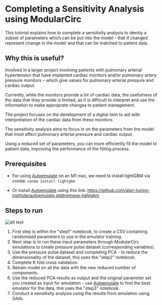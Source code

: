 # Completing a Sensitivity Analysis using ModularCirc
This tutorial explains how to complete a sensitivity analysis to identiy a subset of parameters which can be put into the model - that if changed represent change in the model and that can be matched to patient data.

## Why this is useful?
Involved in a larger project involving patients with pulmonary arterial hypertension that have implanted cardiac monitors and/or pulmonary artery pressure monitors – which give values for pulmonary arterial pressure and cardiac output.

Currently, while the monitors provide a lot of cardiac data, the usefulness of the data that they provide is limited, as it is difficult to interpret and use the information to make approprate changes to patient management.

The project focuses on the development of a digital twin to aid with interpretation of the cardiac data from these monitors.

The sensitivity analysis aims to focus in on the parameters from the model that most affect pulmonary arterial pressure and cardiac output.

Using a reduced set of parameters, you can more efficiently fit the model to patient data, improving the performance of the fitting process.


 ## Prerequisites
 * For using [Autoemulate](https://github.com/alan-turing-institute/autoemulate) on an M1 mac, we need to install lightGBM via conda: `conda install lightgbm`

 * Or install [Autoemulate](https://github.com/alan-turing-institute/autoemulate) using this link: https://github.com/alan-turing-institute/autoemulate.git@remove-lightgbm

## Steps to run

![alt text](image-1.png)

 1) First step is within the "step1" notebook, to create a CSV containing randomised parameters to use in the emulator training.
 2) Next step is to run these input parameters through ModularCirc simulations to create pressure pulse dataset (corresponding variables).
 3) Use the pressure pulse dataset and completing PCA - to reduce the dimensionality of the dataset, this uses the "step2" notebook.
 4) Complete K fold cross validation.
 5) Retrain model on all the data with the new reduced number of components.
 6) Use the reduced PCA results as output and the original parameter set you created as input for emulation - use [Autoemulate](https://github.com/alan-turing-institute/autoemulate)  to find the best emulator for the data, this uses the "step3" notebook.
 7) Conduct a sensitivity analysis using the results from emulation using SAlib.
